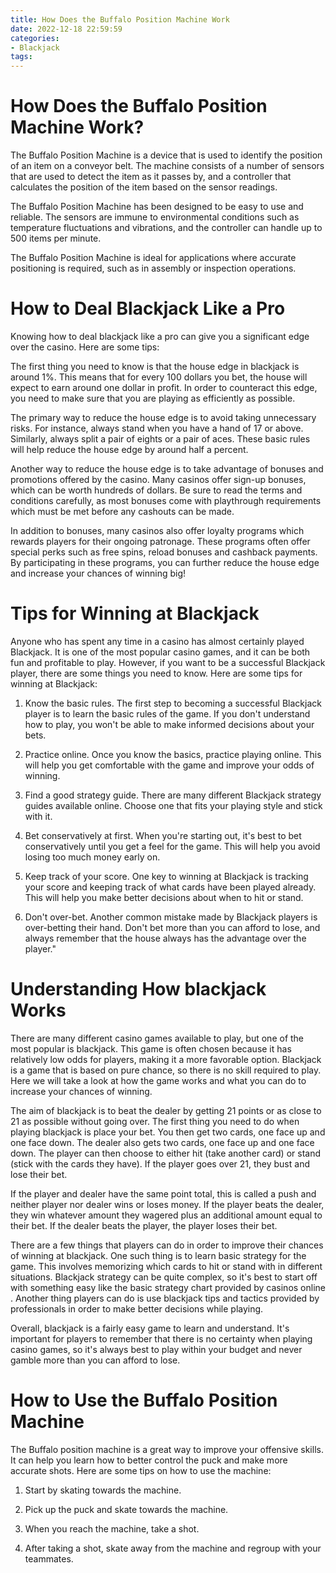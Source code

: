 ```yaml
---
title: How Does the Buffalo Position Machine Work 
date: 2022-12-18 22:59:59
categories:
- Blackjack
tags:
---
```



#  How Does the Buffalo Position Machine Work? 


The Buffalo Position Machine is a device that is used to identify the position of an item on a conveyor belt. The machine consists of a number of sensors that are used to detect the item as it passes by, and a controller that calculates the position of the item based on the sensor readings.

The Buffalo Position Machine has been designed to be easy to use and reliable. The sensors are immune to environmental conditions such as temperature fluctuations and vibrations, and the controller can handle up to 500 items per minute.

The Buffalo Position Machine is ideal for applications where accurate positioning is required, such as in assembly or inspection operations.

#  How to Deal Blackjack Like a Pro 

Knowing how to deal blackjack like a pro can give you a significant edge over the casino. Here are some tips:

The first thing you need to know is that the house edge in blackjack is around 1%. This means that for every 100 dollars you bet, the house will expect to earn around one dollar in profit. In order to counteract this edge, you need to make sure that you are playing as efficiently as possible.

The primary way to reduce the house edge is to avoid taking unnecessary risks. For instance, always stand when you have a hand of 17 or above. Similarly, always split a pair of eights or a pair of aces. These basic rules will help reduce the house edge by around half a percent.

Another way to reduce the house edge is to take advantage of bonuses and promotions offered by the casino. Many casinos offer sign-up bonuses, which can be worth hundreds of dollars. Be sure to read the terms and conditions carefully, as most bonuses come with playthrough requirements which must be met before any cashouts can be made.

In addition to bonuses, many casinos also offer loyalty programs which rewards players for their ongoing patronage. These programs often offer special perks such as free spins, reload bonuses and cashback payments. By participating in these programs, you can further reduce the house edge and increase your chances of winning big!

#  Tips for Winning at Blackjack 

Anyone who has spent any time in a casino has almost certainly played Blackjack. It is one of the most popular casino games, and it can be both fun and profitable to play. However, if you want to be a successful Blackjack player, there are some things you need to know. Here are some tips for winning at Blackjack:

1. Know the basic rules. The first step to becoming a successful Blackjack player is to learn the basic rules of the game. If you don't understand how to play, you won't be able to make informed decisions about your bets.

2. Practice online. Once you know the basics, practice playing online. This will help you get comfortable with the game and improve your odds of winning.

3. Find a good strategy guide. There are many different Blackjack strategy guides available online. Choose one that fits your playing style and stick with it.

4. Bet conservatively at first. When you're starting out, it's best to bet conservatively until you get a feel for the game. This will help you avoid losing too much money early on.

5. Keep track of your score. One key to winning at Blackjack is tracking your score and keeping track of what cards have been played already. This will help you make better decisions about when to hit or stand.

6. Don't over-bet. Another common mistake made by Blackjack players is over-betting their hand. Don't bet more than you can afford to lose, and always remember that the house always has the advantage over the player."

#  Understanding How blackjack Works 

There are many different casino games available to play, but one of the most popular is blackjack. This game is often chosen because it has relatively low odds for players, making it a more favorable option. Blackjack is a game that is based on pure chance, so there is no skill required to play. Here we will take a look at how the game works and what you can do to increase your chances of winning.

The aim of blackjack is to beat the dealer by getting 21 points or as close to 21 as possible without going over. The first thing you need to do when playing blackjack is place your bet. You then get two cards, one face up and one face down. The dealer also gets two cards, one face up and one face down. The player can then choose to either hit (take another card) or stand (stick with the cards they have). If the player goes over 21, they bust and lose their bet.

If the player and dealer have the same point total, this is called a push and neither player nor dealer wins or loses money. If the player beats the dealer, they win whatever amount they wagered plus an additional amount equal to their bet. If the dealer beats the player, the player loses their bet.

There are a few things that players can do in order to improve their chances of winning at blackjack. One such thing is to learn basic strategy for the game. This involves memorizing which cards to hit or stand with in different situations. Blackjack strategy can be quite complex, so it's best to start off with something easy like the basic strategy chart provided by casinos online . Another thing players can do is use blackjack tips and tactics provided by professionals in order to make better decisions while playing.

Overall, blackjack is a fairly easy game to learn and understand. It's important for players to remember that there is no certainty when playing casino games, so it's always best to play within your budget and never gamble more than you can afford to lose.

#  How to Use the Buffalo Position Machine

The Buffalo position machine is a great way to improve your offensive skills. It can help you learn how to better control the puck and make more accurate shots. Here are some tips on how to use the machine:

1. Start by skating towards the machine.

2. Pick up the puck and skate towards the machine.

3. When you reach the machine, take a shot.

4. After taking a shot, skate away from the machine and regroup with your teammates.